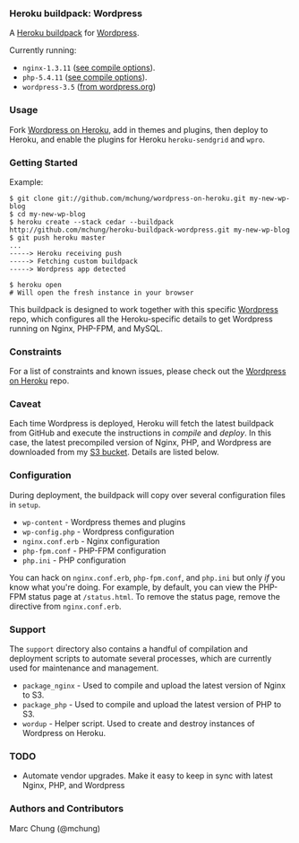### Heroku buildpack: Wordpress

A [Heroku buildpack](http://devcenter.heroku.com/articles/buildpack) for [Wordpress](http://wordpress.org).

Currently running:
* `nginx-1.3.11` ([see compile options](https://github.com/mchung/heroku-buildpack-wordpress/blob/master/support/package_nginx)).
* `php-5.4.11` ([see compile options](https://github.com/mchung/heroku-buildpack-wordpress/blob/master/support/package_php)).
* `wordpress-3.5` ([from wordpress.org](http://wordpress.org/download/release-archive/))

### Usage

Fork [Wordpress on Heroku](http://github.com/mchung/wordpress-on-heroku), add in themes and plugins, then deploy to Heroku, and enable the plugins for Heroku `heroku-sendgrid` and `wpro`.

### Getting Started

Example:

    $ git clone git://github.com/mchung/wordpress-on-heroku.git my-new-wp-blog
    $ cd my-new-wp-blog
    $ heroku create --stack cedar --buildpack http://github.com/mchung/heroku-buildpack-wordpress.git my-new-wp-blog
    $ git push heroku master
    ...
    -----> Heroku receiving push
    -----> Fetching custom buildpack
    -----> Wordpress app detected

    $ heroku open
    # Will open the fresh instance in your browser

This buildpack is designed to work together with this specific [Wordpress](http://github.com/mchung/wordpress-on-heroku) repo, which configures all the Heroku-specific details to get Wordpress running on Nginx, PHP-FPM, and MySQL.

### Constraints

For a list of constraints and known issues, please check out the [Wordpress on Heroku](http://github.com/mchung/wordpress-on-heroku) repo.

### Caveat

Each time Wordpress is deployed, Heroku will fetch the latest buildpack from GitHub and execute the instructions in *compile* and *deploy*.  In this case, the latest precompiled version of Nginx, PHP, and Wordpress are downloaded from my [S3 bucket](http://heroku-buildpack-wordpress.s3.amazonaws.com).  Details are listed below.

### Configuration

During deployment, the buildpack will copy over several configuration files in `setup`.

* `wp-content` - Wordpress themes and plugins
* `wp-config.php` - Wordpress configuration
* `nginx.conf.erb` - Nginx configuration
* `php-fpm.conf` - PHP-FPM configuration
* `php.ini` - PHP configuration

You can hack on `nginx.conf.erb`, `php-fpm.conf`, and `php.ini` but only *if* you know what you're doing.  For example, by default, you can view the PHP-FPM status page at `/status.html`.  To remove the status page, remove the directive from `nginx.conf.erb`.

### Support

The `support` directory also contains a handful of compilation and deployment scripts to automate several processes, which are currently used for maintenance and management.

* `package_nginx` - Used to compile and upload the latest version of Nginx to S3.
* `package_php` - Used to compile and upload the latest version of PHP to S3.
* `wordup` - Helper script. Used to create and destroy instances of Wordpress on Heroku.

### TODO

* Automate vendor upgrades. Make it easy to keep in sync with latest Nginx, PHP, and Wordpress

### Authors and Contributors
Marc Chung (@mchung)
